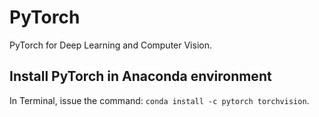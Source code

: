 # PyTorch
PyTorch for Deep Learning and Computer Vision.

## Install PyTorch in Anaconda environment
In Terminal, issue the command: `conda install -c pytorch torchvision`.